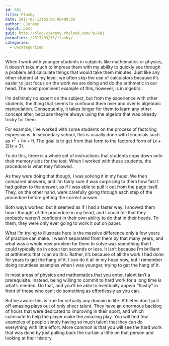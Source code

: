 ```yaml
---
id: 601
title: Flashy
date: 2017-03-13T05:02:00+00:00
author: CJeremy
layout: post
guid: http://blog-cjeremy.rhcloud.com/?p=601
permalink: /2017/03/13/flashy/
categories:
  - Uncategorized
---
```

When I work with younger students in subjects like mathematics or physics, it doesn&#8217;t take much to impress them with my ability to quickly see through a problem and calculate things that would take them minutes. Just like any other student at my level, we often skip the use of calculators because it&#8217;s easier to just focus on the work we are doing and do the arithmetic in our head. The most prominent example of this, however, is in algebra.

I&#8217;m definitely no expert on the subject, but from my experience with other students, the thing that seems to confound them over and over is algebraic manipulation. Consequently, it takes longer for them to learn any other concept after, because they&#8217;re always using the algebra that was already tricky for them.

For example, I&#8217;ve worked with some students on the process of factoring expressions. In secondary school, this is usually done with trinomials such as $x^2+5x+6$. The goal is to get from that form to the factored form of $(x + 2)(x + 3)$.

To do this, there is a whole set of instructions that students copy down onto their memory aids for the test. When I worked with these students, the procedure is what they followed.

As they were doing that though, I was solving it in my head. We then compared answers, and I&#8217;m fairly sure it was surprising to them how fast I had gotten to the answer, as if I was able to pull it out from the page itself. They, on the other hand, were carefully going through each step of the procedure before getting the correct answer.

Both ways worked, but it seemed as if I had a faster way. I showed them how I thought of the procedure in my head, and I could tell that they probably weren&#8217;t confident in their own ability to do that in their heads. To them, they were only ever going to work it out on paper.

What I&#8217;m trying to illustrate here is the massive difference only a few years of practice can make. I wasn&#8217;t separated from them by that many years, and what was a whole new problem for them to solve was something that I could typically do in about ten seconds or less. It isn&#8217;t because I&#8217;m brilliant at arithmetic that I can do this. Rather, it&#8217;s because of all the work I had done for years to get the hang of it. I can do it all in my head now, but I remember doing countless examples when I was younger, trying to get the hang of it.

In most areas of physics and mathematics that you enter, talent isn&#8217;t a prerequisite. Instead, being willing to commit to hard work for a long time is what&#8217;s needed. Do that, and you&#8217;ll be able to eventually appear &#8220;flashy&#8221; in front of those who can&#8217;t do something as effortlessly as you can.

But be aware: this is true for virtually any domain in life. Athletes don&#8217;t pull off amazing plays out of only sheer talent. They have an enormous backlog of hours that were dedicated to improving in their sport, and which culminate to help the player make the amazing play. You will find few examples of people simply having so much talent that they can do everything with little effort. More common is that you will see the hard work that was done by just pulling back the curtain a little on that person and looking at their history.